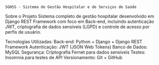 																															SGHSS - Sistema de Gestão Hospitalar e de Serviços de Saúde
Sobre o Projeto
Sistema completo de gestão hospitalar desenvolvido em Django REST Framework com foco em Back-end, incluindo autenticação JWT, criptografia de dados sensíveis (LGPD) e controle de acesso por perfis de usuário.

Tecnologias Utilizadas:
	Back-end: Python + Django + Django REST Framework
	Autenticação: JWT (JSON Web Tokens)
	Banco de Dados: MySQL
	Segurança: Criptografia Fernet para dados sensíveis
	Testes: Insomnia para testes de API
	Versionamento: Git + GitHub
